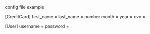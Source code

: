 config file example

[CreditCard]
first_name = 
last_name = 
number 
month = 
year = 
cvv = 

[User]
username = 
password =


